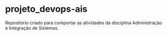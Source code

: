 # projeto_devops-ais
Repositório criado para comportar as atividades da disciplina Administração e Integração de Sistemas.
